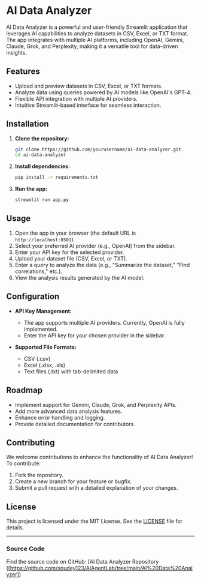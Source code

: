 # AI Data Analyzer

AI Data Analyzer is a powerful and user-friendly Streamlit application that leverages AI capabilities to analyze datasets in CSV, Excel, or TXT format. The app integrates with multiple AI platforms, including OpenAI, Gemini, Claude, Grok, and Perplexity, making it a versatile tool for data-driven insights.

## Features

- Upload and preview datasets in CSV, Excel, or TXT formats.
- Analyze data using queries powered by AI models like OpenAI's GPT-4.
- Flexible API integration with multiple AI providers.
- Intuitive Streamlit-based interface for seamless interaction.

## Installation

1. **Clone the repository:**
   ```bash
   git clone https://github.com/yourusername/ai-data-analyzer.git
   cd ai-data-analyzer
   ```

2. **Install dependencies:**
   ```bash
   pip install -r requirements.txt
   ```

3. **Run the app:**
   ```bash
   streamlit run app.py
   ```

## Usage

1. Open the app in your browser (the default URL is `http://localhost:8501`).
2. Select your preferred AI provider (e.g., OpenAI) from the sidebar.
3. Enter your API key for the selected provider.
4. Upload your dataset file (CSV, Excel, or TXT).
5. Enter a query to analyze the data (e.g., "Summarize the dataset," "Find correlations," etc.).
6. View the analysis results generated by the AI model.

## Configuration

- **API Key Management:**
  - The app supports multiple AI providers. Currently, OpenAI is fully implemented.
  - Enter the API key for your chosen provider in the sidebar.

- **Supported File Formats:**
  - CSV (.csv)
  - Excel (.xlsx, .xls)
  - Text files (.txt) with tab-delimited data

## Roadmap

- Implement support for Gemini, Claude, Grok, and Perplexity APIs.
- Add more advanced data analysis features.
- Enhance error handling and logging.
- Provide detailed documentation for contributors.

## Contributing

We welcome contributions to enhance the functionality of AI Data Analyzer! To contribute:

1. Fork the repository.
2. Create a new branch for your feature or bugfix.
3. Submit a pull request with a detailed explanation of your changes.

## License

This project is licensed under the MIT License. See the [LICENSE](LICENSE) file for details.

---

### Source Code

Find the source code on GitHub: [AI Data Analyzer Repository ([https://github.com/soudey123/AIAgentLab/tree/main/AI%20Data%20Analyzer])
